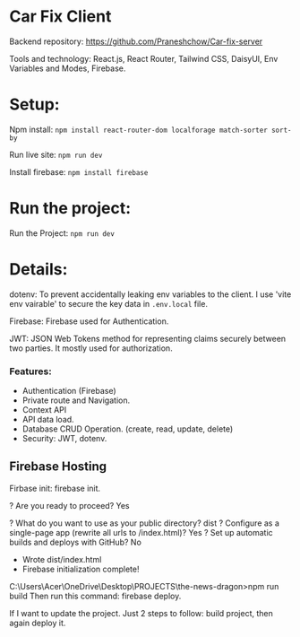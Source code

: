 # Car Fix Client

Backend repository: https://github.com/Praneshchow/Car-fix-server

Tools and technology: React.js, React Router, Tailwind CSS, DaisyUI, Env Variables and Modes, Firebase.

# Setup: 

Npm install: `npm install react-router-dom localforage match-sorter sort-by`

Run live site: `npm run dev`

Install firebase: `npm install firebase`



# Run the project: 

Run the Project: `npm run dev`

# Details: 

dotenv: To prevent accidentally leaking env variables to the client. I use 'vite env vairable' to secure the key data in `.env.local` file.

Firebase: Firebase used for Authentication. 

JWT: JSON Web Tokens method for representing claims securely between two parties. It mostly used for authorization. 

</h>

### Features: 

* Authentication (Firebase)
* Private route and Navigation. 
* Context API
* API data load. 
* Database CRUD Operation. (create, read, update, delete)
* Security: JWT, dotenv. 

</hr>

## Firebase Hosting
Firbase init: firebase init.

? Are you ready to proceed? Yes

? What do you want to use as your public directory? dist
? Configure as a single-page app (rewrite all urls to /index.html)? Yes
? Set up automatic builds and deploys with GitHub? No
+  Wrote dist/index.html
+  Firebase initialization complete!

C:\Users\Acer\OneDrive\Desktop\PROJECTS\the-news-dragon>npm run build
Then run this command: firebase deploy.

If I want to update the project. Just 2 steps to follow: build project, then again deploy it.


</hr>




